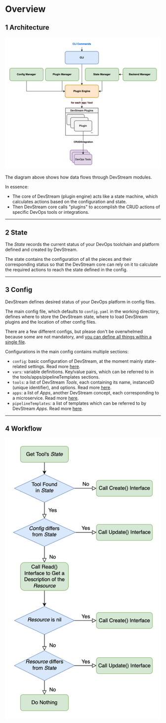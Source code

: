 # Overview

## 1 Architecture

![](../images/architecture-overview.png)

The diagram above shows how data flows through DevStream modules.

In essence:

- The core of DevStream (plugin engine) acts like a state machine, which calculates actions based on the configuration and state.
- Then DevStream core calls "plugins" to accomplish the CRUD actions of specific DevOps tools or integrations.

---

## 2 State

The _State_ records the current status of your DevOps toolchain and platform defined and created by DevStream.

The state contains the configuration of all the pieces and their corresponding status so that the DevStream core can rely on it to calculate the required actions to reach the state defined in the config.

---

## 3 Config

DevStream defines desired status of your DevOps platform in config files.

The main config file, which defaults to `config.yaml` in the working directory, defines where to store the DevStream state, where to load DevStream plugins and the location of other config files.

There are a few different configs, but please don't be overwhelmed because some are not mandatory, and [you can define all things within a single file](https://stackoverflow.com/questions/50788277/why-3-dashes-hyphen-in-yaml-file).

Configurations in the main config contains multiple sections:

- `config`: basic configuration of DevStream, at the moment mainly state-related settings. Read more [here](./state.md).
- `vars`: variable definitions. Key/value pairs, which can be referred to in the tools/apps/pipelineTemplates sections.
- `tools`: a list of DevStream _Tools_, each containing its name, instanceID (unique identifier), and options. Read more [here](./tools.md).
- `apps`: a list of _Apps_, another DevStream concept, each corresponding to a microservice. Read more [here](./apps.md).
- `pipelineTemplates`: a list of templates which can be referred to by DevStream _Apps_. Read more [here](./apps.md).

---

## 4 Workflow

![config state resource-status workflow](../images/config_state_resource.png)
